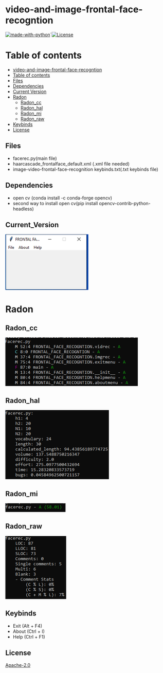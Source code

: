 # video-and-image-frontal-face-recogntion

[![made-with-python](https://img.shields.io/badge/Made%20with-Python-1f425f.svg)](https://www.python.org/)`[![License](https://img.shields.io/badge/License-Apache%202.0-blue.svg)](https://opensource.org/licenses/Apache-2.0)

# Table of contents

<!--ts-->
  * [video-and-image-frontal-face-recogntion](#video-and-image-frontal-face-recogntion)
  * [Table of contents](#Table_of_contents)
  * [Files](#Files)
  * [Dependencies](#Dependencies)
  * [Current Version](#Current_Version)
  * [Radon](#Radon)
    * [Radon_cc](#Radon_cc)
    * [Radon_hal](#Radon_hal)
    * [Radon_mi](#Radon_mi)
    * [Radon_raw](#Radon_raw)
  * [Keybinds](#Keybinds)
  * [License](#License)
<!--ts-->


## Files

<ul>
 <li> facerec.py(main file) </li>
 <li> haarcascade_frontalface_default.xml (.xml file needed) </li>
 <li> image-video-frontal-face-recognition keybinds.txt(.txt keybinds file) </li>
</ul>

## Dependencies

<ul>
  <li> open cv (conda install -c conda-forge opencv) </li>
  <li> second way to install open cv(pip install opencv-contrib-python-headless) </li>
</ul>

## Current_Version

<p><img src ="images/video and image frontal face rec.png" title = "Image-Video frontal face recognition Version"/> </p>

# Radon

## Radon_cc

<p><img src = "images/video and image frontal face rec radon cc.png" title = "video and image frontal face recognition radon cc"/> </p>

## Radon_hal

<p><img src = "images/video and image frontal face rec radon hal.png" title = "video and image frontal face recognition radon hal"/> </p>

## Radon_mi

<p><img src = "images/video and image frontal face rec radon mi.png" title = "video and image frontal face recognition radon mi"/> </p>

## Radon_raw

<p><img src = "images/video and image frontal face rec radon raw.png" title = "video and image frontal face recognition radon raw"/> </p>


## Keybinds

<ul>
 <li> Exit (Alt + F4) </li>
 <li> About (Ctrl + I) </li>
 <li> Help (Ctrl + F1) </li>
</ul>



## License

[Apache-2.0](https://choosealicense.com/licenses/apache-2.0/)
